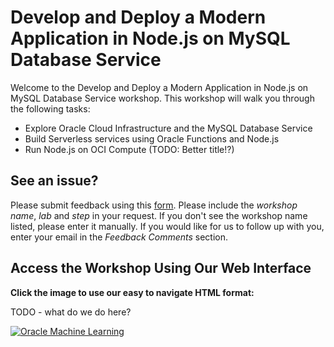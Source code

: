 # Develop and Deploy a Modern Application in Node.js on MySQL Database Service

Welcome to the Develop and Deploy a Modern Application in Node.js on MySQL Database Service workshop. This workshop will walk you through the following tasks:

- Explore Oracle Cloud Infrastructure and the MySQL Database Service
- Build Serverless services using Oracle Functions and Node.js
- Run Node.js on OCI Compute (TODO: Better title!?)

## See an issue?
Please submit feedback using this [form](https://apexapps.oracle.com/pls/apex/f?p=133:1:::::P1_FEEDBACK:1). Please include the *workshop name*, *lab* and *step* in your request.  If you don't see the workshop name listed, please enter it manually. If you would like for us to follow up with you, enter your email in the *Feedback Comments* section.

## Access the Workshop Using Our Web Interface

**Click the image to use our easy to navigate HTML format:**

TODO - what do we do here?

[![Oracle Machine Learning](images/adboml.png " ")](https://oracle.github.io/learning-library/developer-library/python-on-atp)

